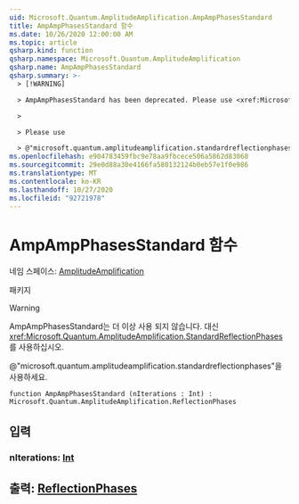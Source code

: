 ```yaml
---
uid: Microsoft.Quantum.AmplitudeAmplification.AmpAmpPhasesStandard
title: AmpAmpPhasesStandard 함수
ms.date: 10/26/2020 12:00:00 AM
ms.topic: article
qsharp.kind: function
qsharp.namespace: Microsoft.Quantum.AmplitudeAmplification
qsharp.name: AmpAmpPhasesStandard
qsharp.summary: >-
  > [!WARNING]

  > AmpAmpPhasesStandard has been deprecated. Please use <xref:Microsoft.Quantum.AmplitudeAmplification.StandardReflectionPhases> instead.

  >

  > Please use

  > @"microsoft.quantum.amplitudeamplification.standardreflectionphases".
ms.openlocfilehash: e904783459fbc9e78aa9fbcece506a5862d83068
ms.sourcegitcommit: 29e0d88a30e4166fa580132124b0eb57e1f0e986
ms.translationtype: MT
ms.contentlocale: ko-KR
ms.lasthandoff: 10/27/2020
ms.locfileid: "92721978"
---
```

# <a name="ampampphasesstandard-function"></a>AmpAmpPhasesStandard 함수

네임 스페이스: [AmplitudeAmplification](xref:Microsoft.Quantum.AmplitudeAmplification)

패키지 [](https://nuget.org/packages/)


> [!WARNING]
> AmpAmpPhasesStandard는 더 이상 사용 되지 않습니다. 대신 <xref:Microsoft.Quantum.AmplitudeAmplification.StandardReflectionPhases>를 사용하십시오.
>
> @"microsoft.quantum.amplitudeamplification.standardreflectionphases"을 사용하세요.



```qsharp
function AmpAmpPhasesStandard (nIterations : Int) : Microsoft.Quantum.AmplitudeAmplification.ReflectionPhases
```


## <a name="input"></a>입력

### <a name="niterations--int"></a>nIterations: [Int](xref:microsoft.quantum.lang-ref.int)





## <a name="output--reflectionphases"></a>출력: [ReflectionPhases](xref:Microsoft.Quantum.AmplitudeAmplification.ReflectionPhases)

